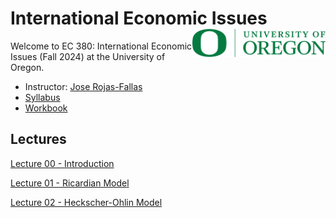 # International Economic Issues <img align="right" height="45" src="UO.png">

Welcome to EC 380: International Economic Issues (Fall 2024) at the University of Oregon.

- Instructor: [Jose Rojas-Fallas](https://jose-rojas-fallas.quarto.pub/jose-rojas-fallas/)
- [Syllabus](https://rawcdn.githack.com/jrojas1003/EC-380-Intl-Econ-Issues/d9eaeac552633c6e5887966e2c22e2e5a938d2fe/EC-380-Fall-24-Syllabus.pdf)
- [Workbook](https://jose-rojas-fallas.quarto.pub/international-econ-workbook/)

## Lectures

[Lecture 00 - Introduction](https://rawcdn.githack.com/jrojas1003/EC-380-Intl-Econ-Issues/329abc29973abd4d202b2d95071de9b9c3664bed/Slides/00-Introduction/000-compile.html)

[Lecture 01 - Ricardian Model](https://rawcdn.githack.com/jrojas1003/EC-380-Intl-Econ-Issues/8c4a144a7a8edd9bd81b5e0579442ee1fc55acf5/Slides/01-Ricardo-Model/010-compile.html)

[Lecture 02 - Heckscher-Ohlin Model](https://rawcdn.githack.com/jrojas1003/EC-380-Intl-Econ-Issues/76cf1c0a6922b11bccfff245e3e3142e8c23c171/Slides/02-HO-Model/020-compile.html)
